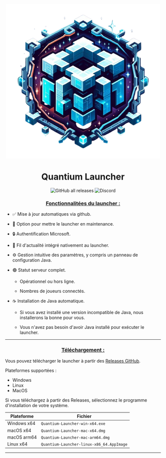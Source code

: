 <p align="center"><img src="../src/assets/images/icon.png" alt="icon-launcher"></p>

<h1 align="center">Quantium Launcher</h1>

[<p align="center">]()
![GitHub all releases](https://img.shields.io/github/downloads/LegoshiiFR/Quantium_Launcher-V1/total?style=for-the-badge)
![Discord](https://img.shields.io/discord/1176424813351403540?style=for-the-badge)


### **<ins><p align="center">Fonctionnalitées du launcher :</p>**

- ✅ Mise à jour automatiques via github.

- 🔴 Option pour mettre le launcher en maintenance.

- 🔒 Authentification Microsoft.

- 📰 Fil d'actualité intégré nativement au launcher.

- ⚙️ Gestion intuitive des paramètres, y compris un panneau de configuration Java.

- 🟢 Statut serveur complet.

    - Opérationnel ou hors ligne.
    
    - Nombres de joueurs connectés.

- ☕ Installation de Java automatique.

    - Si vous avez installé une version incompatible de Java, nous installerons la bonne pour vous.
    
    - Vous n'avez pas besoin d'avoir Java installé pour exécuter le launcher.
---

### **<ins><p align="center">Téléchargement :</p>**

Vous pouvez télécharger le launcher à partir des [Releases GitHub](../../../releases).

Plateformes supportées :

- Windows 
- Linux
- MacOS

Si vous téléchargez à partir des Releases, sélectionnez le programme d'installation de votre système.

 Plateforme | Fichier |
| -------- | ---- |
| Windows x64 | `Quantium-Launcher-win-x64.exe ` |
| macOS x64 | `Quantium-Launcher-mac-x64.dmg` |
| macOS arm64 | `Quantium-Launcher-mac-arm64.dmg` |
| Linux x64 | `Quantium-Launcher-linux-x86_64.AppImage` |

---
